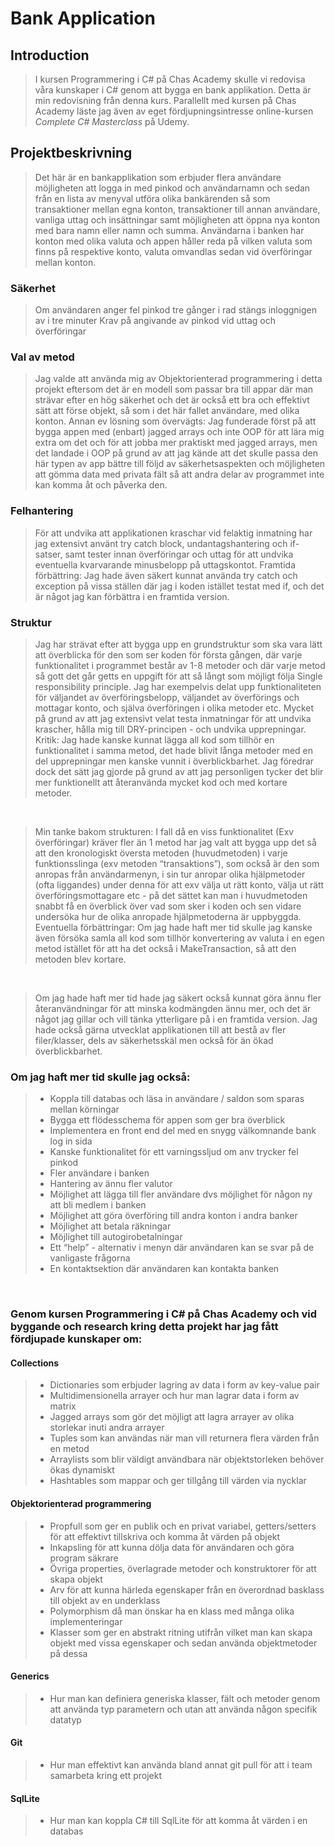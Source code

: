 # Bank Application

## Introduction

>I kursen Programmering i C# på Chas Academy skulle vi redovisa våra kunskaper i C# genom att bygga en bank applikation. Detta är min redovisning från denna kurs. Parallellt med kursen på Chas Academy läste jag även av eget fördjupningsintresse online-kursen *Complete C# Masterclass* på Udemy.

## Projektbeskrivning 

> Det här är en bankapplikation som erbjuder flera användare möjligheten att logga in med pinkod och användarnamn och sedan från en lista av menyval utföra olika bankärenden så som transaktioner mellan egna konton, transaktioner till annan användare, vanliga uttag och insättningar samt möjligheten att öppna nya konton med bara namn eller namn och summa. Användarna i banken har konton med olika valuta och appen håller reda på vilken valuta som finns på respektive konto, valuta omvandlas sedan vid överföringar mellan konton. 

### Säkerhet

> Om användaren anger fel pinkod tre gånger i rad stängs inloggnigen av i tre minuter
> Krav på angivande av pinkod vid uttag och överföringar

### Val av metod 

> Jag valde att använda mig av Objektorienterad programmering i detta projekt eftersom det är en modell som passar bra till appar där man strävar efter en hög säkerhet och det är också ett bra och effektivt sätt att förse objekt, så som i det här fallet användare, med olika konton. 
Annan ev lösning som övervägts: Jag funderade först på att bygga appen med (enbart) jagged arrays och inte OOP för att lära mig extra om det och för att jobba mer praktiskt med jagged arrays, men det landade i OOP på grund av att jag kände att det skulle passa den här typen av app bättre till följd av säkerhetsaspekten och möjligheten att gömma data med privata fält så att andra delar av programmet inte kan komma åt och påverka den.

### Felhantering

> För att undvika att applikationen kraschar vid felaktig inmatning har jag extensivt använt try catch block, undantagshantering och if-satser, samt tester innan överföringar och uttag för att undvika eventuella kvarvarande minusbelopp på uttagskontot. 
Framtida förbättring: Jag hade även säkert kunnat använda try catch och exception på vissa ställen där jag i koden istället testat med if, och det är något jag kan förbättra i en framtida version.

### Struktur

> Jag har strävat efter att bygga upp en grundstruktur som ska vara lätt att överblicka för den som ser koden för första gången, där varje funktionalitet i programmet består av 1-8 metoder och där varje metod så gott det går getts en uppgift för att så långt som möjligt följa Single responsibility principle. Jag har exempelvis delat upp funktionaliteten för väljandet av överföringsbelopp, väljandet av överförings och mottagar konto, och själva överföringen i olika metoder etc. Mycket på grund av att jag extensivt velat testa inmatningar för att undvika krascher, hålla mig till DRY-principen - och undvika upprepningar.
Kritik: Jag hade kanske kunnat lägga all kod som tillhör en funktionalitet i samma metod, det hade blivit långa metoder med en del upprepningar men kanske vunnit i överblickbarhet. Jag föredrar dock det sätt jag gjorde på grund av att jag personligen tycker det blir mer funktionellt att återanvända mycket kod och med kortare metoder. 
<br>

> Min tanke bakom strukturen: I fall då en viss funktionalitet (Exv överföringar) kräver fler än 1 metod har jag valt att bygga upp det så att den kronologiskt översta metoden (huvudmetoden) i varje funktionsslinga (exv metoden “transaktions”), som också är den som anropas från användarmenyn, i sin tur anropar olika hjälpmetoder (ofta liggandes) under denna för att exv välja ut rätt konto, välja ut rätt överföringsmottagare etc - på det sättet kan man i huvudmetoden snabbt få en överblick över vad som sker i koden och sen vidare undersöka hur de olika anropade hjälpmetoderna är uppbyggda. 
Eventuella förbättringar: Om jag hade haft mer tid skulle jag kanske även försöka samla all kod som tillhör konvertering av valuta i en egen metod istället för att ha det också i MakeTransaction, så att den metoden blev kortare.
<br>

>Om jag hade haft mer tid hade jag säkert också kunnat göra ännu fler återanvändningar för att minska kodmängden ännu mer, och det är något jag gillar och vill tänka ytterligare på i en framtida version.
Jag hade också gärna utvecklat applikationen till att bestå av fler filer/klasser, dels av säkerhetsskäl men också för än ökad överblickbarhet.

### Om jag haft mer tid skulle jag också: 
> - Koppla till databas och läsa in användare / saldon som sparas mellan körningar
> - Bygga ett flödesschema för appen som ger bra överblick 
> - Implementera en front end del med en snygg välkomnande bank log in sida
> - Kanske funktionalitet för ett varningssljud om anv trycker fel pinkod
> - Fler användare i banken
> - Hantering av ännu fler valutor
> - Möjlighet att lägga till fler användare dvs möjlighet för någon ny att bli medlem i banken
> - Möjlighet att göra överföring till andra konton i andra banker
> - Möjlighet att betala räkningar
> - Möjlighet till autogirobetalningar
> - Ett “help” - alternativ i menyn där användaren kan se svar på de vanligaste frågorna
> - En kontaktsektion där användaren kan kontakta banken 

<br>

### Genom kursen Programmering i C# på Chas Academy och vid byggande och research kring detta projekt har jag fått fördjupade kunskaper om:

#### Collections
> - Dictionaries som erbjuder lagring av data i form av key-value pair
> - Multidimensionella arrayer och hur man lagrar data i form av matrix
> - Jagged arrays som gör det möjligt att lagra arrayer av olika storlekar inuti andra arrayer
> - Tuples som kan användas när man vill returnera flera värden från en metod
> - Arraylists som blir väldigt användbara när objektstorleken behöver ökas dynamiskt
> - Hashtables som mappar och ger tillgång till värden via nycklar
#### Objektorienterad programmering
> - Propfull som ger en publik och en privat variabel, getters/setters för att effektivt tillskriva och komma åt värden på objekt
> - Inkapsling för att kunna dölja data för användaren och göra program säkrare
> - Övriga properties, överlagrade metoder och konstruktorer för att skapa objekt
> - Arv för att kunna härleda egenskaper från en överordnad basklass till objekt av en underklass
> - Polymorphism då man önskar ha en klass med många olika implementeringar
> - Klasser som ger en abstrakt ritning utifrån vilket man kan skapa objekt med vissa egenskaper och sedan använda objektmetoder på dessa
#### Generics
> - Hur man kan definiera generiska klasser, fält och metoder genom att använda typ parametern och utan att använda någon specifik datatyp
#### Git
> - Hur man effektivt kan använda bland annat git pull för att i team samarbeta kring ett projekt
#### SqlLite
 > - Hur man kan koppla C# till SqlLite för att komma åt värden i en databas

